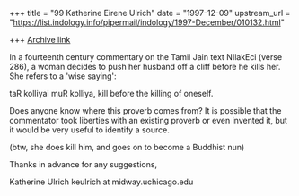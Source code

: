 +++
title = "99 Katherine Eirene Ulrich"
date = "1997-12-09"
upstream_url = "https://list.indology.info/pipermail/indology/1997-December/010132.html"

+++
[Archive link](https://list.indology.info/pipermail/indology/1997-December/010132.html)

In a fourteenth century commentary on the Tamil Jain text NIlakEci (verse
286), a woman decides to push her husband off a cliff before he kills her.
She refers to a 'wise saying':

taR kolliyai muR kolliya, kill before the killing of oneself.

Does anyone know where this proverb comes from?  It is possible that the
commentator took liberties with an existing proverb or even invented it,
but it would be very useful to identify a source.

(btw, she does kill him, and goes on to become a Buddhist nun)

Thanks in advance for any suggestions,

Katherine Ulrich
keulrich at midway.uchicago.edu



